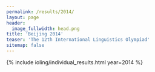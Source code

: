 ```yaml
---
permalink: /results/2014/
layout: page
header:
  image_fullwidth: head.png
title: 'Beijing 2014'
teaser: 'The 12th International Linguistics Olympiad'
sitemap: false
---
```


{% include ioling/individual_results.html year=2014 %}
